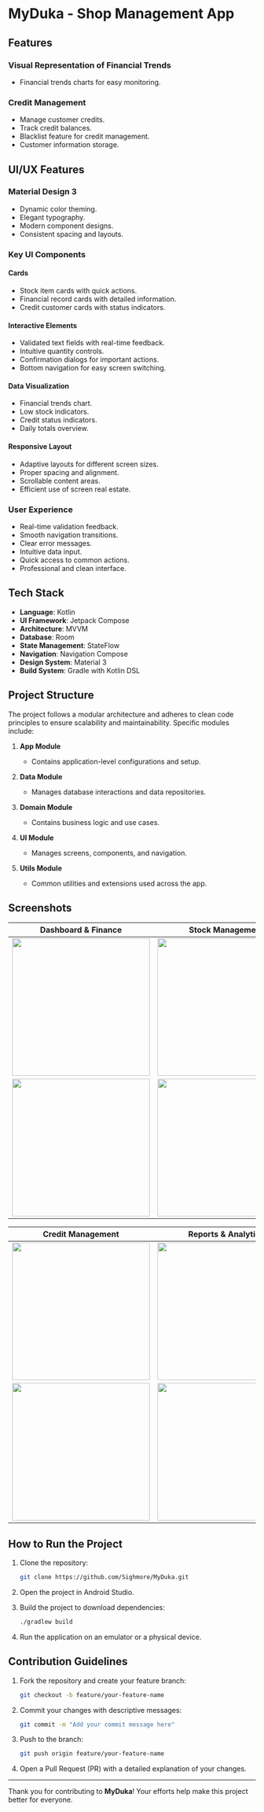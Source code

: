 # MyDuka - Shop Management App

## Features

### Visual Representation of Financial Trends
- Financial trends charts for easy monitoring.

### Credit Management
- Manage customer credits.
- Track credit balances.
- Blacklist feature for credit management.
- Customer information storage.

## UI/UX Features

### Material Design 3
- Dynamic color theming.
- Elegant typography.
- Modern component designs.
- Consistent spacing and layouts.

### Key UI Components

#### Cards
- Stock item cards with quick actions.
- Financial record cards with detailed information.
- Credit customer cards with status indicators.

#### Interactive Elements
- Validated text fields with real-time feedback.
- Intuitive quantity controls.
- Confirmation dialogs for important actions.
- Bottom navigation for easy screen switching.

#### Data Visualization
- Financial trends chart.
- Low stock indicators.
- Credit status indicators.
- Daily totals overview.

#### Responsive Layout
- Adaptive layouts for different screen sizes.
- Proper spacing and alignment.
- Scrollable content areas.
- Efficient use of screen real estate.

### User Experience
- Real-time validation feedback.
- Smooth navigation transitions.
- Clear error messages.
- Intuitive data input.
- Quick access to common actions.
- Professional and clean interface.

## Tech Stack

- **Language**: Kotlin
- **UI Framework**: Jetpack Compose
- **Architecture**: MVVM
- **Database**: Room
- **State Management**: StateFlow
- **Navigation**: Navigation Compose
- **Design System**: Material 3
- **Build System**: Gradle with Kotlin DSL

## Project Structure

The project follows a modular architecture and adheres to clean code principles to ensure scalability and maintainability. Specific modules include:

1. **App Module**
   - Contains application-level configurations and setup.
   
2. **Data Module**
   - Manages database interactions and data repositories.

3. **Domain Module**
   - Contains business logic and use cases.

4. **UI Module**
   - Manages screens, components, and navigation.

5. **Utils Module**
   - Common utilities and extensions used across the app.


## Screenshots

<div align="center">

| Dashboard & Finance | Stock Management |
|:---:|:---:|
| <img src="https://github.com/user-attachments/assets/5a687cd8-4cd7-4617-aea2-45ef17e4e47e" width="280"> | <img src="https://github.com/user-attachments/assets/20d9c29c-d062-4074-a6a5-6ffbcdf2013d" width="280"> |
| <img src="https://github.com/user-attachments/assets/bf2da044-ed0c-49e5-872c-7e6c0ed2a4ad" width="280"> | <img src="https://github.com/user-attachments/assets/3678cac2-f8d4-493f-820b-aae996d62165" width="280"> |

| Credit Management | Reports & Analytics |
|:---:|:---:|
| <img src="https://github.com/user-attachments/assets/10c4abb0-52c3-4a04-8975-137ac053d89b" width="280"> | <img src="https://github.com/user-attachments/assets/48f2c29d-0370-49ec-9cc9-98b120f4cd37" width="280"> |
| <img src="https://github.com/user-attachments/assets/6143a266-4b16-4329-a27c-e2ad8da2f0d3" width="280"> | <img src="https://github.com/user-attachments/assets/3871ca68-5ebc-4f21-bc42-9c4983e165c2" width="280"> |

</div>

## How to Run the Project

1. Clone the repository:
   ```bash
   git clone https://github.com/Sighmore/MyDuka.git
   ```

2. Open the project in Android Studio.

3. Build the project to download dependencies:
   ```bash
   ./gradlew build
   ```

4. Run the application on an emulator or a physical device.

## Contribution Guidelines

1. Fork the repository and create your feature branch:
   ```bash
   git checkout -b feature/your-feature-name
   ```

2. Commit your changes with descriptive messages:
   ```bash
   git commit -m "Add your commit message here"
   ```

3. Push to the branch:
   ```bash
   git push origin feature/your-feature-name
   ```

4. Open a Pull Request (PR) with a detailed explanation of your changes.

---

Thank you for contributing to **MyDuka**! Your efforts help make this project better for everyone.
